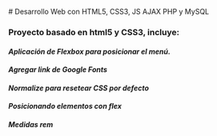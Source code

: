 # Desarrollo Web con HTML5, CSS3, JS AJAX PHP y MySQL

### Proyecto basado en html5 y CSS3, incluye:

#### *Aplicación de Flexbox para posicionar el menú.*
#### *Agregar link de Google Fonts*
#### *Normalize para resetear CSS por defecto*
#### *Posicionando elementos con flex*
#### *Medidas rem* 